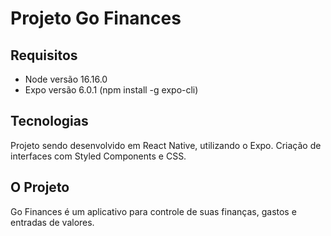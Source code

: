 # Projeto Go Finances

## Requisitos
- Node versão 16.16.0
- Expo versão 6.0.1 (npm install -g expo-cli)

## Tecnologias
Projeto sendo desenvolvido em React Native, utilizando o Expo. Criação de interfaces com Styled Components e CSS.

## O Projeto
Go Finances é um aplicativo para controle de suas finanças, gastos e entradas de valores.
